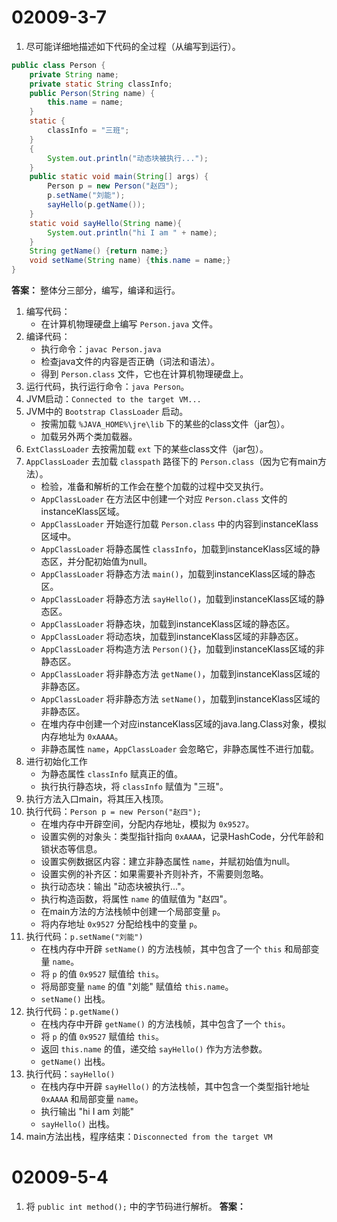 # 02009-3-7
1. 尽可能详细地描述如下代码的全过程（从编写到运行）。
```java
public class Person {
    private String name;
    private static String classInfo;
    public Person(String name) {
        this.name = name;
    }
    static {
        classInfo = "三班";
    }
    {
        System.out.println("动态块被执行...");
    }
    public static void main(String[] args) {
        Person p = new Person("赵四");
        p.setName("刘能");
        sayHello(p.getName());
    }
    static void sayHello(String name){
        System.out.println("hi I am " + name);
    }
    String getName() {return name;}
    void setName(String name) {this.name = name;}
}
```
**答案：** 整体分三部分，编写，编译和运行。
1. 编写代码：
    - 在计算机物理硬盘上编写 `Person.java` 文件。
2. 编译代码：
    - 执行命令：`javac Person.java` 
    - 检查java文件的内容是否正确（词法和语法）。
    - 得到 `Person.class` 文件，它也在计算机物理硬盘上。
3. 运行代码，执行运行命令：`java Person`。
4. JVM启动：`Connected to the target VM...`
5. JVM中的 `Bootstrap ClassLoader` 启动。
    - 按需加载 `%JAVA_HOME%\jre\lib` 下的某些的class文件（jar包）。
    - 加载另外两个类加载器。
6. `ExtClassLoader` 去按需加载 `ext` 下的某些class文件（jar包）。
7. `AppClassLoader` 去加载 `classpath` 路径下的 `Person.class`（因为它有main方法）。
    - 检验，准备和解析的工作会在整个加载的过程中交叉执行。
    - `AppClassLoader` 在方法区中创建一个对应 `Person.class` 文件的instanceKlass区域。
    - `AppClassLoader` 开始逐行加载 `Person.class` 中的内容到instanceKlass区域中。
    - `AppClassLoader` 将静态属性 `classInfo`，加载到instanceKlass区域的静态区，并分配初始值为null。
    - `AppClassLoader` 将静态方法 `main()`，加载到instanceKlass区域的静态区。
    - `AppClassLoader` 将静态方法 `sayHello()`，加载到instanceKlass区域的静态区。 
    - `AppClassLoader` 将静态块，加载到instanceKlass区域的静态区。
    - `AppClassLoader` 将动态块，加载到instanceKlass区域的非静态区。
    - `AppClassLoader` 将构造方法 `Person(){}`，加载到instanceKlass区域的非静态区。
    - `AppClassLoader` 将非静态方法 `getName()`，加载到instanceKlass区域的非静态区。
    - `AppClassLoader` 将非静态方法 `setName()`，加载到instanceKlass区域的非静态区。
    - 在堆内存中创建一个对应instanceKlass区域的java.lang.Class对象，模拟内存地址为 `0xAAAA`。
    - 非静态属性 `name`，`AppClassLoader` 会忽略它，非静态属性不进行加载。
8. 进行初始化工作
    - 为静态属性 `classInfo` 赋真正的值。
    - 执行执行静态块，将 `classInfo` 赋值为 "三班"。
9. 执行方法入口main，将其压入栈顶。
10. 执行代码：`Person p = new Person("赵四");`
    - 在堆内存中开辟空间，分配内存地址，模拟为 `0x9527`。
    - 设置实例的对象头：类型指针指向 `0xAAAA`，记录HashCode，分代年龄和锁状态等信息。
    - 设置实例数据区内容：建立非静态属性 `name`，并赋初始值为null。
    - 设置实例的补齐区：如果需要补齐则补齐，不需要则忽略。
    - 执行动态块：输出 "动态块被执行..."。
    - 执行构造函数，将属性 `name` 的值赋值为 "赵四"。
    - 在main方法的方法栈帧中创建一个局部变量 `p`。
    - 将内存地址 `0x9527` 分配给栈中的变量 `p`。
11. 执行代码：`p.setName("刘能")`
    - 在栈内存中开辟 `setName()` 的方法栈帧，其中包含了一个 `this` 和局部变量 `name`。
    - 将 `p` 的值 `0x9527` 赋值给 `this`。
    - 将局部变量 `name` 的值 "刘能" 赋值给 `this.name`。
    - `setName()` 出栈。
12. 执行代码：`p.getName()`
    - 在栈内存中开辟 `getName()` 的方法栈帧，其中包含了一个 `this`。
    - 将 `p` 的值 `0x9527` 赋值给 `this`。
    - 返回 `this.name` 的值，递交给 `sayHello()` 作为方法参数。
    - `getName()` 出栈。
13. 执行代码：`sayHello()`
    - 在栈内存中开辟 `sayHello()` 的方法栈帧，其中包含一个类型指针地址 `0xAAAA` 和局部变量 `name`。
    - 执行输出 "hi I am 刘能"
    - `sayHello()` 出栈。
14. main方法出栈，程序结束：`Disconnected from the target VM`
    
# 02009-5-4 
 1. 将 `public int method();` 中的字节码进行解析。
 **答案：** 